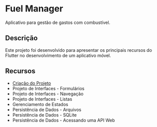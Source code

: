 # Fuel Manager

Aplicativo para gestão de gastos com combustível.

## Descrição

Este projeto foi desenvolvido para apresentar os principais recursos do Flutter no desenvolvimento de um aplicativo móvel.

## Recursos

- [Criação do Projeto](https://github.com/KleberSouza/fuel_manager/tree/3bbf80cbe5facd4dbc27efcaa886c12315f89cf7)
- Projeto de Interfaces - Formulários
- Projeto de Interfaces - Navegação
- Projeto de Interfaces - Listas
- Gerenciamento de Estados
- Persistência de Dados - Arquivos
- Persistência de Dados - SQLite
- Persistência de Dados - Acessando uma API Web
